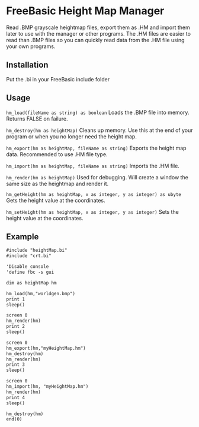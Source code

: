 # FreeBasic Height Map Manager
Read .BMP grayscale heightmap files, export them as .HM and import them later to use with the manager or other programs.
The .HM files are easier to read than .BMP files so you can quickly read data from the .HM file using your own programs.

## Installation
Put the .bi in your FreeBasic include folder

## Usage
`hm_load(fileName as string) as boolean`
Loads the .BMP file into memory. Returns FALSE on failure.

`hm_destroy(hm as heightMap)`
Cleans up memory. Use this at the end of your program or when you no longer need the height map.

`hm_export(hm as heightMap, fileName as string)`
Exports the height map data. Recommended to use .HM file type.

`hm_import(hm as heightMap, fileName as string)`
Imports the .HM file.

`hm_render(hm as heightMap)`
Used for debugging. Will create a window the same size as the heightmap and render it.

`hm_getHeight(hm as heightMap, x as integer, y as integer) as ubyte`
Gets the height value at the coordinates.

`hm_setHeight(hm as heightMap, x as integer, y as integer)`
Sets the height value at the coordinates.

## Example
```markdown
#include "heightMap.bi"
#include "crt.bi"

'Disable console
'define fbc -s gui

dim as heightMap hm

hm_load(hm,"worldgen.bmp")
print 1
sleep()

screen 0
hm_render(hm)
print 2
sleep()

screen 0
hm_export(hm,"myHeightMap.hm")
hm_destroy(hm)
hm_render(hm)
print 3
sleep()

screen 0
hm_import(hm, "myHeightMap.hm")
hm_render(hm)
print 4
sleep()

hm_destroy(hm)
end(0)
```
